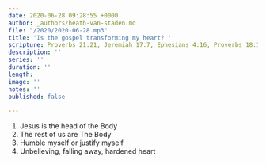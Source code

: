 ```yaml
---
date: 2020-06-28 09:28:55 +0000
author: _authors/heath-van-staden.md
file: "/2020/2020-06-28.mp3"
title: 'Is the gospel transforming my heart? '
scripture: Proverbs 21:21, Jeremiah 17:7, Ephesians 4:16, Proverbs 18:1, Hebrews 3:12
description: ''
series: ''
duration: ''
length: 
image: ''
notes: ''
published: false

---
```

1. Jesus is the head of the Body
2. The rest of us are The Body
3. Humble myself or justify myself
4. Unbelieving, falling away, hardened heart